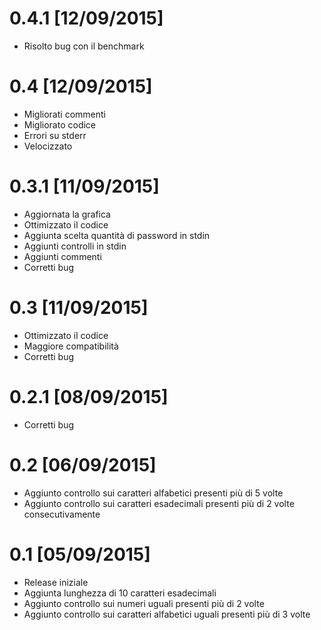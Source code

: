 # 0.4.1 [12/09/2015]
 - Risolto bug con il benchmark

# 0.4 [12/09/2015]
 - Migliorati commenti
 - Migliorato codice
 - Errori su stderr
 - Velocizzato
 
# 0.3.1 [11/09/2015]
 - Aggiornata la grafica
 - Ottimizzato il codice
 - Aggiunta scelta quantità di password in stdin
 - Aggiunti controlli in stdin
 - Aggiunti commenti
 - Corretti bug

# 0.3 [11/09/2015]
 - Ottimizzato il codice
 - Maggiore compatibilità
 - Corretti bug

# 0.2.1 [08/09/2015]
 - Corretti bug

# 0.2 [06/09/2015]
 - Aggiunto controllo sui caratteri alfabetici presenti più di 5 volte
 - Aggiunto controllo sui caratteri esadecimali presenti più di 2 volte consecutivamente

# 0.1 [05/09/2015]
 - Release iniziale
 - Aggiunta lunghezza di 10 caratteri esadecimali
 - Aggiunto controllo sui numeri uguali presenti più di 2 volte
 - Aggiunto controllo sui caratteri alfabetici uguali presenti più di 3 volte
